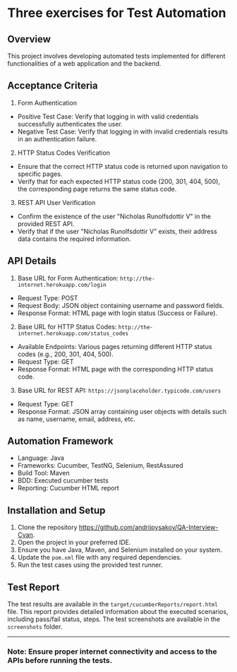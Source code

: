 # Three exercises for Test Automation

## Overview
This project involves developing automated tests implemented for different functionalities of a web application and the backend.

## Acceptance Criteria
1. Form Authentication
- Positive Test Case: Verify that logging in with valid credentials successfully authenticates the user.
- Negative Test Case: Verify that logging in with invalid credentials results in an authentication failure.
2. HTTP Status Codes Verification
- Ensure that the correct HTTP status code is returned upon navigation to specific pages.
- Verify that for each expected HTTP status code (200, 301, 404, 500), the corresponding page returns the same status code.
3. REST API User Verification
- Confirm the existence of the user "Nicholas Runolfsdottir V" in the provided REST API.
- Verify that if the user "Nicholas Runolfsdottir V" exists, their address data contains the required information.

## API Details
1. Base URL for Form Authentication: `http://the-internet.herokuapp.com/login`
- Request Type: POST
- Request Body: JSON object containing username and password fields.
- Response Format: HTML page with login status (Success or Failure).
2. Base URL for HTTP Status Codes: `http://the-internet.herokuapp.com/status_codes`
- Available Endpoints: Various pages returning different HTTP status codes (e.g., 200, 301, 404, 500).
- Request Type: GET
- Response Format: HTML page with the corresponding HTTP status code.
3. Base URL for REST API: `https://jsonplaceholder.typicode.com/users`
- Request Type: GET
- Response Format: JSON array containing user objects with details such as name, username, email, address, etc.

## Automation Framework
- Language: Java
- Frameworks: Cucumber, TestNG, Selenium, RestAssured
- Build Tool: Maven
- BDD: Executed cucumber tests
- Reporting: Cucumber HTML report

## Installation and Setup
1. Clone the repository https://github.com/andriipysakov/QA-Interview-Cyan.
2. Open the project in your preferred IDE.
3. Ensure you have Java, Maven, and Selenium installed on your system.
4. Update the `pom.xml` file with any required dependencies.
5. Run the test cases using the provided test runner.

## Test Report
The test results are available in the `target/cucumberReports/report.html` file. This report provides detailed information about the executed scenarios, including pass/fail status, steps. The test screenshots are available in the `screenshots` folder.

---
### Note: Ensure proper internet connectivity and access to the APIs before running the tests.
